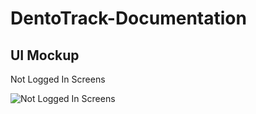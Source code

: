 # DentoTrack-Documentation


<h2>UI Mockup</h2> 

Not Logged In Screens
</br>

![Not Logged In Screens](https://i.imgur.com/bHJ2cKD.gif)

